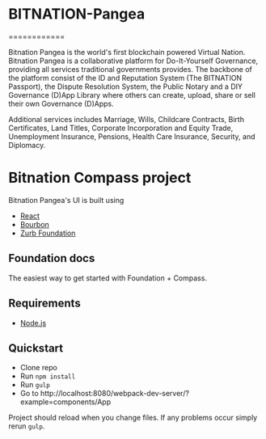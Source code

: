 # BITNATION-Pangea
============

Bitnation Pangea is the world's first blockchain powered Virtual Nation. Bitnation Pangea is a collaborative platform for Do-It-Yourself Governance, providing all services traditional governments provides. The backbone of the platform consist of the ID and Reputation System (The BITNATION Passport), the Dispute Resolution System, the Public Notary and a DIY Governance (D)App Library where others can create, upload, share or sell their own Governance (D)Apps. 

Additional services includes Marriage, Wills, Childcare Contracts, Birth Certificates, Land Titles, Corporate Incorporation and Equity Trade, Unemployment Insurance, Pensions, Health Care Insurance, Security, and Diplomacy.

# Bitnation Compass project

Bitnation Pangea's UI is built using

  * [React](https://facebook.github.io/react/)
  * [Bourbon](http://bourbon.io/)
  * [Zurb Foundation](http://foundation.zurb.com/)

## Foundation docs

The easiest way to get started with Foundation + Compass.

## Requirements

  * [Node.js](http://nodejs.org)

## Quickstart

  * Clone repo
  * Run `npm install`
  * Run `gulp`
  * Go to http://localhost:8080/webpack-dev-server/?example=components/App 
 
Project should reload when you change files. If any problems occur simply rerun `gulp`.